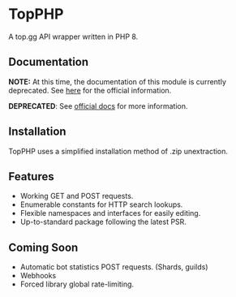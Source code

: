 # TopPHP
A top.gg API wrapper written in PHP 8.

## Documentation
**NOTE:** At this time, the documentation of this module is currently deprecated.
See [here](https://docs.top.gg/libraries/php/) for the official information.

**DEPRECATED**: See [official docs](https://vapour-labs.gitbook.io/topphp/) for more information.

## Installation
TopPHP uses a simplified installation method of .zip unextraction.

## Features

* Working GET and POST requests.
* Enumerable constants for HTTP search lookups.
* Flexible namespaces and interfaces for easily editing.
* Up-to-standard package following the latest PSR.

## Coming Soon

* Automatic bot statistics POST requests. (Shards, guilds)
* Webhooks
* Forced library global rate-limiting.
